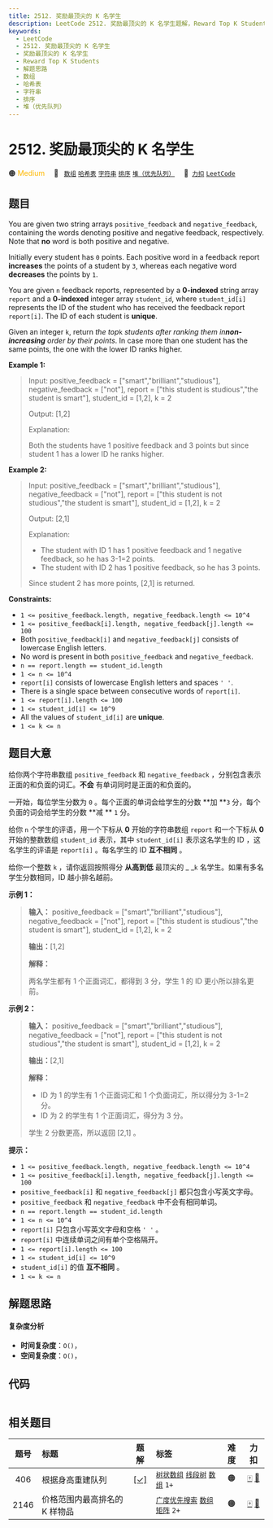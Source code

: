 ```yaml
---
title: 2512. 奖励最顶尖的 K 名学生
description: LeetCode 2512. 奖励最顶尖的 K 名学生题解，Reward Top K Students，包含解题思路、复杂度分析以及完整的 JavaScript 代码实现。
keywords:
  - LeetCode
  - 2512. 奖励最顶尖的 K 名学生
  - 奖励最顶尖的 K 名学生
  - Reward Top K Students
  - 解题思路
  - 数组
  - 哈希表
  - 字符串
  - 排序
  - 堆（优先队列）
---
```


# 2512. 奖励最顶尖的 K 名学生

🟠 <font color=#ffb800>Medium</font>&emsp; 🔖&ensp; [`数组`](/tag/array.md) [`哈希表`](/tag/hash-table.md) [`字符串`](/tag/string.md) [`排序`](/tag/sorting.md) [`堆（优先队列）`](/tag/heap-priority-queue.md)&emsp; 🔗&ensp;[`力扣`](https://leetcode.cn/problems/reward-top-k-students) [`LeetCode`](https://leetcode.com/problems/reward-top-k-students)

## 题目

You are given two string arrays `positive_feedback` and `negative_feedback`,
containing the words denoting positive and negative feedback, respectively.
Note that **no** word is both positive and negative.

Initially every student has `0` points. Each positive word in a feedback
report **increases** the points of a student by `3`, whereas each negative
word **decreases** the points by `1`.

You are given `n` feedback reports, represented by a **0-indexed** string
array `report` and a **0-indexed** integer array `student_id`, where
`student_id[i]` represents the ID of the student who has received the feedback
report `report[i]`. The ID of each student is **unique**.

Given an integer `k`, return _the top_`k` _students after ranking them
in**non-increasing** order by their points_. In case more than one student has
the same points, the one with the lower ID ranks higher.



**Example 1:**

> Input: positive_feedback = ["smart","brilliant","studious"], negative_feedback = ["not"], report = ["this student is studious","the student is smart"], student_id = [1,2], k = 2
> 
> Output: [1,2]
> 
> Explanation: 
> 
> Both the students have 1 positive feedback and 3 points but since student 1 has a lower ID he ranks higher.

**Example 2:**

> Input: positive_feedback = ["smart","brilliant","studious"], negative_feedback = ["not"], report = ["this student is not studious","the student is smart"], student_id = [1,2], k = 2
> 
> Output: [2,1]
> 
> Explanation: 
> - The student with ID 1 has 1 positive feedback and 1 negative feedback, so he has 3-1=2 points. 
> - The student with ID 2 has 1 positive feedback, so he has 3 points. 
> 
> Since student 2 has more points, [2,1] is returned.

**Constraints:**

  * `1 <= positive_feedback.length, negative_feedback.length <= 10^4`
  * `1 <= positive_feedback[i].length, negative_feedback[j].length <= 100`
  * Both `positive_feedback[i]` and `negative_feedback[j]` consists of lowercase English letters.
  * No word is present in both `positive_feedback` and `negative_feedback`.
  * `n == report.length == student_id.length`
  * `1 <= n <= 10^4`
  * `report[i]` consists of lowercase English letters and spaces `' '`.
  * There is a single space between consecutive words of `report[i]`.
  * `1 <= report[i].length <= 100`
  * `1 <= student_id[i] <= 10^9`
  * All the values of `student_id[i]` are **unique**.
  * `1 <= k <= n`


## 题目大意

给你两个字符串数组 `positive_feedback` 和 `negative_feedback` ，分别包含表示正面的和负面的词汇。**不会**
有单词同时是正面的和负面的。

一开始，每位学生分数为 `0` 。每个正面的单词会给学生的分数 **加  **`3` 分，每个负面的词会给学生的分数 **减  ** `1` 分。

给你 `n` 个学生的评语，用一个下标从 **0**  开始的字符串数组 `report` 和一个下标从 **0**  开始的整数数组
`student_id` 表示，其中 `student_id[i]` 表示这名学生的 ID ，这名学生的评语是 `report[i]` 。每名学生的 ID
**互不相同** 。

给你一个整数 `k` ，请你返回按照得分 **从高到低**  最顶尖的 _ _`k` 名学生。如果有多名学生分数相同，ID 越小排名越前。



**示例 1：**

> 
> 
> 
> 
> 
> **输入：** positive_feedback = ["smart","brilliant","studious"], negative_feedback = ["not"], report = ["this student is studious","the student is smart"], student_id = [1,2], k = 2
> 
> **输出：**[1,2]
> 
> **解释：**
> 
> 两名学生都有 1 个正面词汇，都得到 3 分，学生 1 的 ID 更小所以排名更前。
> 
> 

**示例 2：**

> 
> 
> 
> 
> 
> **输入：** positive_feedback = ["smart","brilliant","studious"], negative_feedback = ["not"], report = ["this student is not studious","the student is smart"], student_id = [1,2], k = 2
> 
> **输出：**[2,1]
> 
> **解释：**
> - ID 为 1 的学生有 1 个正面词汇和 1 个负面词汇，所以得分为 3-1=2 分。
> - ID 为 2 的学生有 1 个正面词汇，得分为 3 分。
> 
> 学生 2 分数更高，所以返回 [2,1] 。
> 
> 



**提示：**

  * `1 <= positive_feedback.length, negative_feedback.length <= 10^4`
  * `1 <= positive_feedback[i].length, negative_feedback[j].length <= 100`
  * `positive_feedback[i]` 和 `negative_feedback[j]` 都只包含小写英文字母。
  * `positive_feedback` 和 `negative_feedback` 中不会有相同单词。
  * `n == report.length == student_id.length`
  * `1 <= n <= 10^4`
  * `report[i]` 只包含小写英文字母和空格 `' '` 。
  * `report[i]` 中连续单词之间有单个空格隔开。
  * `1 <= report[i].length <= 100`
  * `1 <= student_id[i] <= 10^9`
  * `student_id[i]` 的值 **互不相同**  。
  * `1 <= k <= n`


## 解题思路

#### 复杂度分析

- **时间复杂度**：`O()`，
- **空间复杂度**：`O()`，

## 代码

```javascript

```

## 相关题目

<!-- prettier-ignore -->
| 题号 | 标题 | 题解 | 标签 | 难度 | 力扣 |
| :------: | :------ | :------: | :------ | :------: | :------: |
| 406 | 根据身高重建队列 | [[✓]](/problem/0406.md) |  [`树状数组`](/tag/binary-indexed-tree.md) [`线段树`](/tag/segment-tree.md) [`数组`](/tag/array.md) `1+` | 🟠 | [🀄️](https://leetcode.cn/problems/queue-reconstruction-by-height) [🔗](https://leetcode.com/problems/queue-reconstruction-by-height) |
| 2146 | 价格范围内最高排名的 K 样物品 |  |  [`广度优先搜索`](/tag/breadth-first-search.md) [`数组`](/tag/array.md) [`矩阵`](/tag/matrix.md) `2+` | 🟠 | [🀄️](https://leetcode.cn/problems/k-highest-ranked-items-within-a-price-range) [🔗](https://leetcode.com/problems/k-highest-ranked-items-within-a-price-range) |